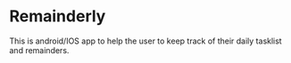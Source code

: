 # Remainderly
This is android/IOS app to help the user to keep track of their daily tasklist and remainders.
